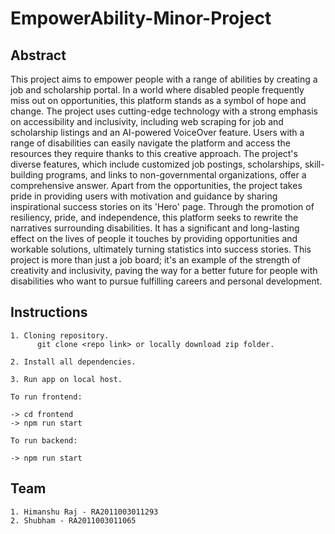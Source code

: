 # EmpowerAbility-Minor-Project
## Abstract

This project aims to empower people with a range of abilities by creating a job and scholarship portal. In a world where disabled people frequently miss out on opportunities, this platform stands as a symbol of hope and change. The project uses cutting-edge technology with a strong emphasis on accessibility and inclusivity, including web scraping for job and scholarship listings and an AI-powered VoiceOver feature. Users with a range of disabilities can easily navigate the platform and access the resources they require thanks to this creative approach. The project's diverse features, which include customized job postings, scholarships, skill- building programs, and links to non-governmental organizations, offer a comprehensive answer. Apart from the opportunities, the project takes pride in providing users with motivation and guidance by sharing inspirational success stories on its 'Hero' page. Through the promotion of resiliency, pride, and independence, this platform seeks to rewrite the narratives surrounding disabilities. It has a significant and long-lasting effect on the lives of people it touches by providing opportunities and workable solutions, ultimately turning statistics into success stories. This project is more than just a job board; it's an example of the strength of creativity and inclusivity, paving the way for a better future for people with disabilities who want to pursue fulfilling careers and personal development.

## Instructions
    1. Cloning repository.
          git clone <repo link> or locally download zip folder.
          
    2. Install all dependencies.
       
    3. Run app on local host.

    To run frontend:
    
    -> cd frontend
    -> npm run start

    To run backend:
    
    -> npm run start
    
## Team
    1. Himanshu Raj - RA2011003011293
    2. Shubham - RA2011003011065
